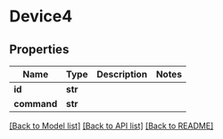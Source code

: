# Device4

## Properties
Name | Type | Description | Notes
------------ | ------------- | ------------- | -------------
**id** | **str** |  | 
**command** | **str** |  | 

[[Back to Model list]](../README.md#documentation-for-models) [[Back to API list]](../README.md#documentation-for-api-endpoints) [[Back to README]](../README.md)


